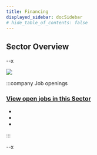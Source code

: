 ```yaml
---
title: Financing
displayed_sidebar: docSidebar
# hide_table_of_contents: false
---
```


## Sector Overview

--x

![](/../static/img/journalism.jpg)

:::company Job openings
### [View open jobs in this Sector](https://climatebase.org/jobs?l=&q=&sectors=Media+%26+Journalism&p=0&remote=false)

-

-

-

:::



--x